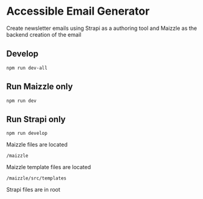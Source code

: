 # Accessible Email Generator

Create newsletter emails using Strapi as a authoring tool and Maizzle as the backend creation of the email

## Develop
```
npm run dev-all
```

## Run Maizzle only
```
npm run dev
```

## Run Strapi only
```
npm run develop
```

Maizzle files are located
```
/maizzle
```

Maizzle template files are located
```
/maizzle/src/templates
```

Strapi files are in root
